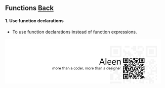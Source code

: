 ## Functions [**Back**](./../README.md)

#### 1. Use function declarations

- To use function declarations instead of function expressions.


<a href="http://aleen42.github.io/" target="_blank" ><img src="./../pic/tail.gif"></a>